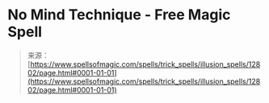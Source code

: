 <!--yml

category: 未分类

date: 2024-06-12 18:50:45

-->

# No Mind Technique - Free Magic Spell

> 来源：[https://www.spellsofmagic.com/spells/trick_spells/illusion_spells/12802/page.html#0001-01-01](https://www.spellsofmagic.com/spells/trick_spells/illusion_spells/12802/page.html#0001-01-01)
